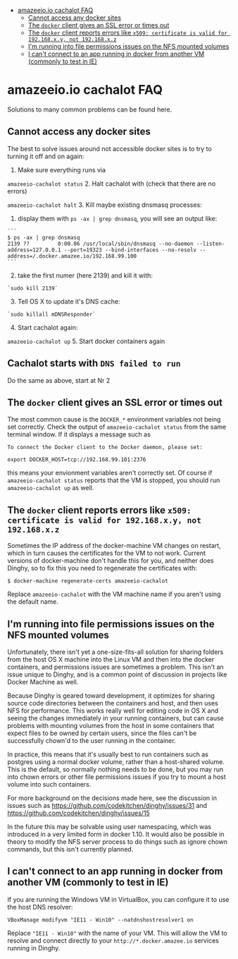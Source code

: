 <!-- START doctoc generated TOC please keep comment here to allow auto update -->
<!-- DON'T EDIT THIS SECTION, INSTEAD RE-RUN doctoc TO UPDATE -->


- [amazeeio.io cachalot FAQ](#amazeeioio-cachalot-faq)
  - [Cannot access any docker sites](#cannot-access-any-docker-sites)
  - [The `docker` client gives an SSL error or times out](#the-docker-client-gives-an-ssl-error-or-times-out)
  - [The `docker` client reports errors like `x509: certificate is valid for 192.168.x.y, not 192.168.x.z`](#the-docker-client-reports-errors-like-x509-certificate-is-valid-for-192168xy-not-192168xz)
  - [I'm running into file permissions issues on the NFS mounted volumes](#im-running-into-file-permissions-issues-on-the-nfs-mounted-volumes)
  - [I can't connect to an app running in docker from another VM (commonly to test in IE)](#i-cant-connect-to-an-app-running-in-docker-from-another-vm-commonly-to-test-in-ie)

<!-- END doctoc generated TOC please keep comment here to allow auto update -->

# amazeeio.io cachalot FAQ

Solutions to many common problems can be found here.

## Cannot access any docker sites

The best to solve issues around not accessible docker sites is to try to turning it off and on again:

1. Make sure everything runs via

  `amazeeio-cachalot status`
2. Halt cachalot with (check that there are no errors)

  `amazeeio-cachalot halt`
3. Kill maybe existing dnsmasq processes:
  1. display them with `ps -ax | grep dnsmasq`, you will see an output like:

    ```
    $ ps -ax | grep dnsmasq
    2139 ??         0:00.06 /usr/local/sbin/dnsmasq --no-daemon --listen-address=127.0.0.1 --port=19323 --bind-interfaces --no-resolv --address=/.docker.amazee.io/192.168.99.100
    ```

  2. take the first numer (here 2139) and kill it with:

    `sudo kill 2139`
  3. Tell OS X to update it's DNS cache:

    `sudo killall mDNSResponder`
4. Start cachalot again:

  `amazeeio-cachalot up`
5. Start docker containers again

## Cachalot starts with `DNS failed to run`

Do the same as above, start at Nr 2

## The `docker` client gives an SSL error or times out

The most common cause is the `DOCKER_*` environment variables not being set
correctly. Check the output of `amazeeio-cachalot status` from the same terminal window. If
it displays a message such as

    To connect the Docker client to the Docker daemon, please set:

    export DOCKER_HOST=tcp://192.168.99.101:2376

this means your envionment variables aren't correctly set. Of course if `amazeeio-cachalot
status` reports that the VM is stopped, you should run `amazeeio-cachalot up` as
well.

## The `docker` client reports errors like `x509: certificate is valid for 192.168.x.y, not 192.168.x.z`

Sometimes the IP address of the docker-machine VM changes on restart, which in
turn causes the certificates for the VM to not work. Current versions of
docker-machine don't handle this for you, and neither does Dinghy, so to fix
this you need to regenerate the certificates with:

    $ docker-machine regenerate-certs amazeeio-cachalot

Replace `amazeeio-cachalot` with the VM machine name if you aren't using the default name.

## I'm running into file permissions issues on the NFS mounted volumes

Unfortunately, there isn't yet a one-size-fits-all solution for sharing folders
from the host OS X machine into the Linux VM and then into the docker
containers, and permissions issues are sometimes a problem. This isn't an issue
unique to Dinghy, and is a common point of discussion in projects like Docker
Machine as well.

Because Dinghy is geared toward development, it optimizes for sharing source
code directories between the containers and host, and then uses NFS for
performance. This works really well for editing code in OS X and seeing the
changes immediately in your running containers, but can cause problems with
mounting volumes from the host in some containers that expect files to be owned
by certain users, since the files can't be successfully chown'd to the user
running in the container.

In practice, this means that it's usually best to run containers such as
postgres using a normal docker volume, rather than a host-shared volume. This is
the default, so normally nothing needs to be done, but you may run into chown
errors or other file permissions issues if you try to mount a host volume into
such containers.

For more background on the decisions made here, see the discussion in issues
such as https://github.com/codekitchen/dinghy/issues/31 and
https://github.com/codekitchen/dinghy/issues/15

In the future this may be solvable using user namespacing, which was introduced
in a very limited form in docker 1.10. It would also be possible in theory to
modify the NFS server process to do things such as ignore chown commands, but
this isn't currently planned.

## I can't connect to an app running in docker from another VM (commonly to test in IE)

If you are running the Windows VM in VirtualBox, you can configure it to use the
host DNS resolver:

    VBoxManage modifyvm "IE11 - Win10" --natdnshostresolver1 on

Replace `"IE11 - Win10"` with the name of your VM. This will allow the VM to
resolve and connect directly to your `http://*.docker.amazee.io` services running in
Dinghy.


